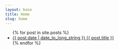 ```yaml
---
layout: base
title: Home
slug: home
---
```

<ul class="nav nav--stacked list">
{% for post in site.posts %}
<li>
<a href="{{ post.url }}">
  <date class="date milli">{{ post.date | date_to_long_string }}</date>
  <span class="title">{{ post.title }}</span>
</a>
</li>
{% endfor %}
</ul>